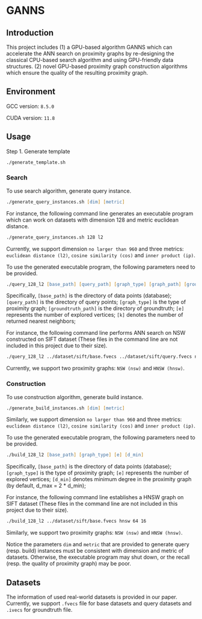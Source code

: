 # GANNS

## Introduction

This project includes (1) a GPU-based algorithm GANNS which can accelerate
the ANN search on proximity graphs by re-designing the classical CPU-based search algorithm
and using GPU-friendly data structures.
(2) novel GPU-based proximity graph construction algorithms which ensure the quality of the resulting proximity graph.

## Environment

GCC version: ```8.5.0```

CUDA version: ```11.8```

## Usage

Step 1. Generate template

```zsh
./generate_template.sh
```

### Search

To use search algorithm, generate query instance.

```zsh
./generate_query_instances.sh [dim] [metric]
```

For instance, the following command line generates an executable program which can work on datasets with dimension 128 and metric euclidean distance.

```zsh
./generate_query_instances.sh 128 l2
```

Currently, we support dimension ```no larger than 960``` and three metrics: ```euclidean distance (l2)```, ```cosine similarity (cos)``` and ```inner product (ip)```.

To use the generated executable program, the following parameters need to be provided.

```zsh
./query_128_l2 [base_path] [query_path] [graph_type] [graph_path] [groundtruth_path] [e] [k]
```

Specifically, ```[base_path]``` is the directory of data points (database); ```[query_path]``` is the directory of query points; ```[graph_type]``` is the type of proximity graph;
```[groundtruth_path]``` is the directory of groundtruth; ```[e]``` represents the number of explored vertices; ```[k]``` denotes the number of returned nearest neighbors;

For instance, the following command line performs ANN search on NSW constructed on SIFT dataset
(These files in the command line are not included in this project due to their size).

```zsh
./query_128_l2 ../dataset/sift/base.fvecs ../dataset/sift/query.fvecs nsw ../dataset/sift/base.fvecs_64_16.nsw ../dataset/sift/groundtruth.ivecs 64 10
```

Currently, we support two proximity graphs: ```NSW (nsw)``` and ```HNSW (hnsw)```.

### Construction

To use construction algorithm, generate build instance.

```zsh
./generate_build_instances.sh [dim] [metric]
```

Similarly, we support dimension ```no larger than 960``` and three metrics: ```euclidean distance (l2)```, ```cosine similarity (cos)``` and ```inner product (ip)```.

To use the generated executable program, the following parameters need to be provided.

```zsh
./build_128_l2 [base_path] [graph_type] [e] [d_min]
```

Specifically, ```[base_path]``` is the directory of data points (database); ```[graph_type]``` is the type of proximity graph;
```[e]``` represents the number of explored vertices; ```[d_min]``` denotes minimum degree in the proximity graph (by default, d_max = 2 * d_min);

For instance, the following command line establishes a HNSW graph on SIFT dataset
(These files in the command line are not included in this project due to their size).

```zsh
./build_128_l2 ../dataset/sift/base.fvecs hnsw 64 16
```

Similarly, we support two proximity graphs: ```NSW (nsw)``` and ```HNSW (hnsw)```.

Notice the parameters ```dim``` and ```metric``` that are provided to generate query (resp. build) instances must be consistent with dimension and metric of datasets.
Otherwise, the executable program may shut down, or the recall (resp. the quality of proximity graph) may be poor.

## Datasets

The information of used real-world datasets is provided in our paper. Currently, we support ```.fvecs``` file for base datasets and query datasets
and ```.ivecs``` for groundtruth file.
